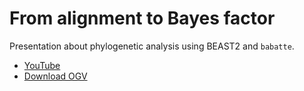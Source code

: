 # From alignment to Bayes factor

Presentation about phylogenetic analysis using BEAST2 and `babatte`.

 * [YouTube](https://youtu.be/Ngt2t7ia92M)
 * [Download OGV](http://richelbilderbeek.nl/babette_from_alignment_to_bayes_factor.ogv)